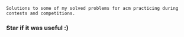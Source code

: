 ```
Solutions to some of my solved problems for acm practicing during contests and competitions.
```

### Star if it was useful :)
